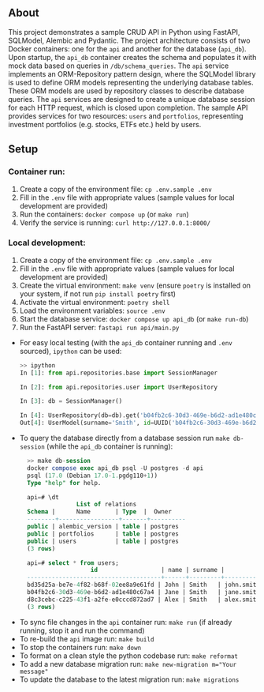 ## About

This project demonstrates a sample CRUD API in Python using FastAPI, SQLModel, Alembic and Pydantic. The project architecture consists of two Docker containers: one for the `api` and another for the database (`api_db`). Upon startup, the `api_db` container creates the schema and populates it with mock data based on queries in `/db/schema_queries`. The `api` service implements an ORM-Repository pattern design, where the SQLModel library is used to define ORM models representing the underlying database tables. These ORM models are used by repository classes to describe database queries. The `api` services are designed to create a unique database session for each HTTP request, which is closed upon completion. The sample API provides services for two resources: `users` and `portfolios`, representing investment portfolios (e.g. stocks, ETFs etc.) held by users.

## Setup

### Container run:
1. Create a copy of the environment file: `cp .env.sample .env`
2. Fill in the `.env` file with appropriate values (sample values for local development are provided)
3. Run the containers: `docker compose up` (or `make run`)
4. Verify the service is running: `curl http://127.0.0.1:8000/`

### Local development:
1. Create a copy of the environment file: `cp .env.sample .env`
2. Fill in the `.env` file with appropriate values (sample values for local development are provided)
3. Create the virtual environment: `make venv` (ensure `poetry` is installed on your system, if not run `pip install poetry` first)
4. Activate the virtual environment: `poetry shell`
5. Load the environment variables: `source .env`
6. Start the database service: `docker compose up api_db` (or `make run-db`)
7. Run the FastAPI server: `fastapi run api/main.py`
 
* For easy local testing (with the `api_db` container running and `.env` sourced), `ipython` can be used:
    ```python
    >> ipython
    In [1]: from api.repositories.base import SessionManager

    In [2]: from api.repositories.user import UserRepository

    In [3]: db = SessionManager()

    In [4]: UserRepository(db=db).get('b04fb2c6-30d3-469e-b6d2-ad1e480c67a4')
    Out[4]: UserModel(surname='Smith', id=UUID('b04fb2c6-30d3-469e-b6d2-ad1e480c67a4'), name='Jane', email='jane.smith@example.com', plan=<SubscriptionPlan.PREMIUM: 'premium'>)
    ```
* To query the database directly from a database session run `make db-session` (while the `api_db` container is running):
  ```sql
    >> make db-session
    docker compose exec api_db psql -U postgres -d api
    psql (17.0 (Debian 17.0-1.pgdg110+1))
    Type "help" for help.

    api=# \dt
                  List of relations
    Schema |      Name       | Type  |  Owner   
    --------+-----------------+-------+----------
    public | alembic_version | table | postgres
    public | portfolios      | table | postgres
    public | users           | table | postgres
    (3 rows)

    api=# select * from users;
                      id                  | name | surname |         email          |   plan   
    --------------------------------------+------+---------+------------------------+----------
    bd35d25a-be7e-4f82-b68f-02ee8a9e61fd | John | Smith   | john.smith@example.com | freemium
    b04fb2c6-30d3-469e-b6d2-ad1e480c67a4 | Jane | Smith   | jane.smith@example.com | premium
    d8c3cebc-c225-43f1-a2fe-e0cccd872ad7 | Alex | Smith   | alex.smith@example.com | gold
    (3 rows)
  ```
* To sync file changes in the `api` container run: `make run` (if already running, stop it and run the command)
* To re-build the `api` image run: `make build`
* To stop the containers run: `make down`
* To format on a clean style the python codebase run: `make reformat`
* To add a new database migration run: `make new-migration m="Your message"`
* To update the database to the latest migration run: `make migrations`